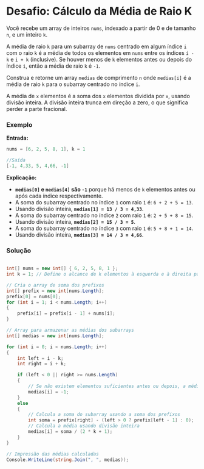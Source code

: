 # Desafio: Cálculo da Média de Raio K

Você recebe um array de inteiros `nums`, indexado a partir de 0 e de tamanho `n`, e um inteiro `k`.

A média de raio `k` para um subarray de `nums` centrado em algum índice `i` com o raio `k` é a média de todos os elementos em `nums` entre os índices `i - k` e `i + k` (inclusive). Se houver menos de `k` elementos antes ou depois do índice `i`, então a média de raio `k` é `-1`.

Construa e retorne um array `medias` de comprimento `n` onde `medias[i]` é a média de raio `k` para o subarray centrado no índice `i`.

A média de `x` elementos é a soma dos `x` elementos dividida por `x`, usando divisão inteira. A divisão inteira trunca em direção a zero, o que significa perder a parte fracional.

### Exemplo

**Entrada:**

```C#
nums = [6, 2, 5, 8, 1], k = 1

//Saída
[-1, 4,33, 5, 4,66, -1]
```
**Explicação:**

- **`medias[0]` e `medias[4]` são `-1`** porque há menos de `k` elementos antes ou após cada índice respectivamente.
- A soma do subarray centrado no índice `1` com raio `1` é: `6 + 2 + 5 = 13`.
- Usando divisão inteira, **`medias[1] = 13 / 3 = 4,33`**.
- A soma do subarray centrado no índice `2` com raio `1` é: `2 + 5 + 8 = 15`.
- Usando divisão inteira, **`medias[2] = 15 / 3 = 5`**.
- A soma do subarray centrado no índice `3` com raio `1` é: `5 + 8 + 1 = 14`.
- Usando divisão inteira, **`medias[3] = 14 / 3 = 4,66`**.

### Solução
```C#

int[] nums = new int[] { 6, 2, 5, 8, 1 };
int k = 1; // Define o alcance de k elementos à esquerda e à direita para a média

// Cria o array de soma dos prefixos
int[] prefix = new int[nums.Length];
prefix[0] = nums[0];
for (int i = 1; i < nums.Length; i++)
{
    prefix[i] = prefix[i - 1] + nums[i];
}

// Array para armazenar as médias dos subarrays
int[] medias = new int[nums.Length];

for (int i = 0; i < nums.Length; i++)
{
    int left = i - k;
    int right = i + k;

    if (left < 0 || right >= nums.Length)
    {
        // Se não existem elementos suficientes antes ou depois, a média é -1
        medias[i] = -1;
    }
    else
    {
        // Calcula a soma do subarray usando a soma dos prefixos
        int soma = prefix[right] - (left > 0 ? prefix[left - 1] : 0);
        // Calcula a média usando divisão inteira
        medias[i] = soma / (2 * k + 1);
    }
}

// Impressão das médias calculadas
Console.WriteLine(string.Join(", ", medias));
